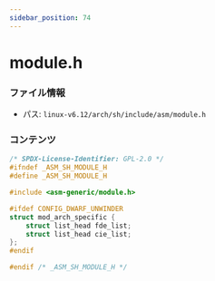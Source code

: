 ```yaml
---
sidebar_position: 74
---
```

# module.h

### ファイル情報

- パス: `linux-v6.12/arch/sh/include/asm/module.h`

### コンテンツ

```h
/* SPDX-License-Identifier: GPL-2.0 */
#ifndef _ASM_SH_MODULE_H
#define _ASM_SH_MODULE_H

#include <asm-generic/module.h>

#ifdef CONFIG_DWARF_UNWINDER
struct mod_arch_specific {
	struct list_head fde_list;
	struct list_head cie_list;
};
#endif

#endif /* _ASM_SH_MODULE_H */

```
